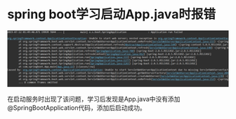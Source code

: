 # spring boot学习启动App.java时报错

![avatar](images/2019-07-12/2019-07-12-1.png)

在启动服务时出现了该问题，学习后发现是App.java中没有添加 @SpringBootApplication代码，添加后启动成功。